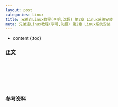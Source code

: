 ```yaml
---
layout: post
categories: Linux
title: 兄弟连Linux教程(李明,沈超) 第2章 Linux系统安装
meta: 兄弟连Linux教程(李明,沈超) 第2章 Linux系统安装
---
```

* content
{:toc}

### 正文



<br/><br/><br/><br/><br/>
### 参考资料




